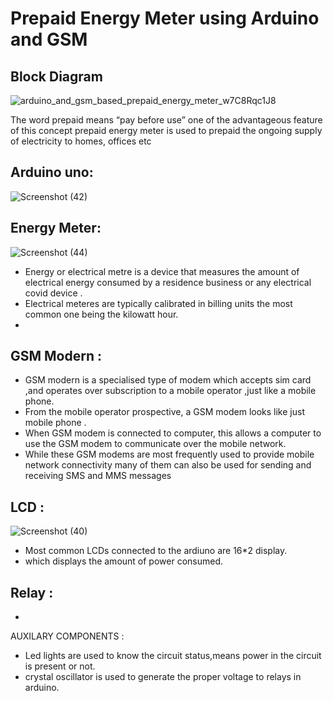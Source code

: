 # Prepaid Energy Meter using Arduino and GSM


## Block Diagram
![arduino_and_gsm_based_prepaid_energy_meter_w7C8Rqc1J8](https://user-images.githubusercontent.com/98826329/155730980-46400784-f4d2-431c-94a7-536595695d88.png)

The word prepaid means 
“pay before use” one of the advantageous feature of this concept prepaid energy meter is used to prepaid the 
ongoing supply of electricity to homes, offices etc

## Arduino uno:
![Screenshot (42)](https://user-images.githubusercontent.com/98826329/155743782-a2c80015-f809-417d-80a3-76dfdb9bdebe.png)

## Energy Meter:
![Screenshot (44)](https://user-images.githubusercontent.com/98826329/155744348-f5acf136-9b7f-4eeb-97ad-ff3a77694347.png) 
* Energy or electrical metre is a device that measures the amount of electrical energy consumed by a residence business or any electrical covid device .
* Electrical meteres are typically calibrated in billing units the most common one being the kilowatt hour.
* 
## GSM Modern :
* GSM modern is a specialised type of modem which accepts sim card ,and operates over subscription to a mobile operator ,just like a mobile phone.
* From the mobile operator prospective, a GSM modem looks like just mobile phone .
* When GSM modem is connected to computer, this allows a computer to use the GSM modem to communicate over the mobile network.
*  While these GSM modems are most frequently used to provide mobile network connectivity many of them can also be used for sending and receiving SMS and MMS messages

## LCD : 
![Screenshot (40)](https://user-images.githubusercontent.com/98826329/155742497-c5846a94-bd92-425e-bdbe-6ac2d299c423.png)
 * Most common LCDs connected to the ardiuno are 16*2 display. 
 * which displays the amount of power consumed.

## Relay :
*
 
 
AUXILARY COMPONENTS :
* Led lights are used to know the circuit status,means power in the circuit is present or not.
* crystal oscillator is used to generate the proper voltage to relays in arduino.

